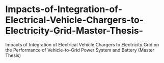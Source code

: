# Impacts-of-Integration-of-Electrical-Vehicle-Chargers-to-Electricity-Grid-Master-Thesis-
Impacts of Integration of Electrical Vehicle Chargers to Electricity Grid on the Performance of Vehicle-to-Grid Power System and Battery (Master Thesis)
